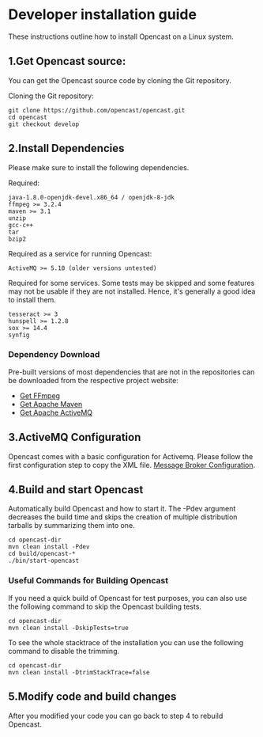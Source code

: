 Developer installation guide
===========================

These instructions outline how to install Opencast on a Linux system.


1.Get Opencast source:
--------------------

You can get the Opencast source code  by cloning the Git
repository.

Cloning the Git repository:

    git clone https://github.com/opencast/opencast.git
    cd opencast
    git checkout develop

2.Install Dependencies
--------------------

Please make sure to install the following dependencies.

Required:

    java-1.8.0-openjdk-devel.x86_64 / openjdk-8-jdk
    ffmpeg >= 3.2.4
    maven >= 3.1
    unzip
    gcc-c++
    tar
    bzip2

Required as a service for running Opencast:

    ActiveMQ >= 5.10 (older versions untested)

Required for some services. Some tests may be skipped and some features
may not be usable if they are not installed. Hence, it's generally a good idea to
install them.

    tesseract >= 3
    hunspell >= 1.2.8
    sox >= 14.4
    synfig

### Dependency Download

Pre-built versions of most dependencies that are not in the repositories can be downloaded from the respective project
website:

* [Get FFmpeg](http://ffmpeg.org/download.html)
* [Get Apache Maven](https://maven.apache.org/download.cgi)
* [Get Apache ActiveMQ](http://activemq.apache.org/download.html)

3.ActiveMQ Configuration
--------------------

Opencast comes with a basic configuration for Activemq. Please follow the first
configuration step to copy the XML file. [Message Broker Configuration](https://docs.opencast.org/develop/admin/configuration/message-broker/).

4.Build and start Opencast
--------------------

Automatically build Opencast and how to start it.
The -Pdev argument decreases the build time and skips the creation of multiple
distribution tarballs by summarizing them into one.

    cd opencast-dir
    mvn clean install -Pdev
    cd build/opencast-*
    ./bin/start-opencast

### Useful Commands for Building Opencast

If you need a quick build of Opencast for test purposes, you can also use the
following command to skip the Opencast building tests.

    cd opencast-dir
    mvn clean install -DskipTests=true

To see the whole stacktrace of the installation you can use the following command
to disable the trimming.

    cd opencast-dir
    mvn clean install -DtrimStackTrace=false

5.Modify code and build changes
--------------------
After you modified your code you can go back to step 4 to rebuild Opencast.
